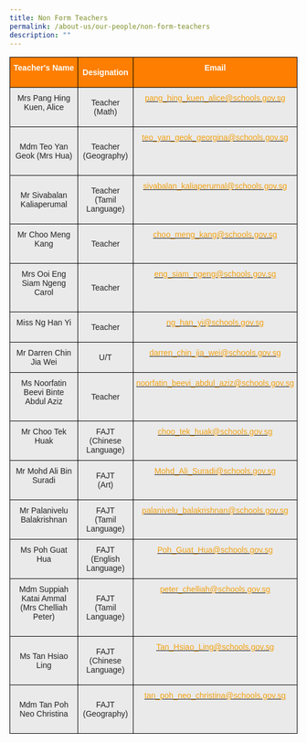 ```yaml
---
title: Non Form Teachers
permalink: /about-us/our-people/non-form-teachers
description: ""
---
```

<style type="text/css">
.tg  {border-collapse:collapse;border-spacing:0;}
.tg td{border-color:black;border-style:solid;border-width:1px;font-family:Arial, sans-serif;font-size:14px;
  overflow:hidden;padding:10px 5px;word-break:normal;}
.tg th{border-color:black;border-style:solid;border-width:1px;font-family:Arial, sans-serif;font-size:14px;
  font-weight:normal;overflow:hidden;padding:10px 5px;word-break:normal;}
.tg .tg-41i5{background-color:#EAEAEA;color:#F2A00F;text-align:center;vertical-align:top}
.tg .tg-pa0n{background-color:#FD7E00;color:#FFF;font-weight:bold;text-align:center;vertical-align:middle}
.tg .tg-ii8k{background-color:#EAEAEA;color:#222;text-align:center;vertical-align:top}
.tg .tg-t0cp{background-color:#FD7E00;color:#FFF;font-weight:bold;text-align:center;vertical-align:top}
.tg .tg-ku5w{background-color:#EAEAEA;color:#222;text-align:center;vertical-align:middle}
</style>
<table class="tg">
<thead>
  <tr>
    <th class="tg-pa0n" colspan="2"><span style="color:#FFF;background-color:#FD7E00">Teacher's Name</span><br><br></th>
    <th class="tg-pa0n"><span style="color:#FFF;background-color:#FD7E00">Designation</span><br></th>
    <th class="tg-t0cp"><span style="color:#FFF;background-color:#FD7E00">Email</span><br><br></th>
  </tr>
</thead>
<tbody>
  <tr>
    <td class="tg-ii8k" colspan="2"><span style="color:#222;background-color:#EAEAEA">Mrs Pang Hing Kuen, Alice</span><br><br></td>
    <td class="tg-ku5w"><span style="color:#222;background-color:#EAEAEA">Teacher</span><br><span style="color:#222;background-color:#EAEAEA">(Math)</span></td>
    <td class="tg-41i5"><a href="mailto:pang_hing_kuen_alice@schools.gov.sg"><span style="text-decoration:none;color:#F2A00F">pang_hing_kuen_alice@schools.gov.sg</span></a><br></td>
  </tr>
  <tr>
    <td class="tg-ku5w" colspan="2"><span style="color:#222;background-color:#EAEAEA"> </span><br><span style="color:#222;background-color:#EAEAEA">Mdm Teo Yan Geok (Mrs Hua)</span><br><br></td>
    <td class="tg-ku5w"><span style="color:#222;background-color:#EAEAEA">Teacher</span><br><span style="color:#222;background-color:#EAEAEA">(Geography)</span></td>
    <td class="tg-41i5"><a href="mailto:teo_yan_geok_georgina@schools.gov.sg"><span style="text-decoration:none;color:#F2A00F">teo_yan_geok_georgina@schools.gov.sg</span></a></td>
  </tr>
  <tr>
    <td class="tg-ku5w" colspan="2"><span style="color:#222;background-color:#EAEAEA"> </span><br><span style="color:#222;background-color:#EAEAEA">Mr Sivabalan Kaliaperumal</span><br><br></td>
    <td class="tg-ku5w"><span style="color:#222;background-color:#EAEAEA">Teacher</span><br><span style="color:#222;background-color:#EAEAEA">(Tamil Language)</span><br></td>
    <td class="tg-41i5"><a href="mailto:sivabalan_kaliaperumal@schools.gov.sg"><span style="text-decoration:none;color:#F2A00F">sivabalan_kaliaperumal@schools.gov.sg</span></a></td>
  </tr>
  <tr>
    <td class="tg-ii8k" colspan="2"><span style="color:#222;background-color:#EAEAEA">Mr Choo Meng Kang</span><br><br></td>
    <td class="tg-ku5w"><span style="color:#222;background-color:#EAEAEA"> Teacher </span></td>
    <td class="tg-41i5"><a href="mailto:choo_meng_kang@schools.gov.sg"><span style="text-decoration:none;color:#F2A00F">choo_meng_kang@schools.gov.sg </span></a></td>
  </tr>
  <tr>
    <td class="tg-ii8k" colspan="2"><span style="color:#222;background-color:#EAEAEA">Mrs Ooi Eng Siam Ngeng Carol</span><br><br></td>
    <td class="tg-ku5w"><span style="color:#222;background-color:#EAEAEA">Teacher </span></td>
    <td class="tg-41i5"><a href="mailto:eng_siam_ngeng@schools.gov.sg"><span style="text-decoration:none;color:#F2A00F">eng_siam_ngeng@schools.gov.sg </span></a></td>
  </tr>
  <tr>
    <td class="tg-ii8k" colspan="2"><span style="color:#222;background-color:#EAEAEA">Miss Ng Han Yi</span><br><br></td>
    <td class="tg-ku5w"><span style="color:#222;background-color:#EAEAEA">Teacher </span></td>
    <td class="tg-41i5"><a href="mailto:ng_han_yi@schools.gov.sg"><span style="text-decoration:none;color:#F2A00F">ng_han_yi@schools.gov.sg</span></a><span style="color:#222;background-color:#EAEAEA"> </span></td>
  </tr>
  <tr>
    <td class="tg-ii8k" colspan="2"><span style="color:#222;background-color:#EAEAEA">Mr Darren Chin Jia Wei</span></td>
    <td class="tg-ku5w"><span style="color:#222;background-color:#EAEAEA"> U/T</span></td>
    <td class="tg-41i5"><a href="mailto:darren_chin_jia_wei@schools.gov.sg"><span style="text-decoration:none;color:#F2A00F">darren_chin_jia_wei@schools.gov.sg</span></a><span style="color:#222;background-color:#EAEAEA"> </span></td>
  </tr>
  <tr>
    <td class="tg-ii8k" colspan="2"><span style="color:#222;background-color:#EAEAEA">Ms Noorfatin Beevi Binte Abdul Aziz</span><br><br></td>
    <td class="tg-ku5w"><span style="color:#222;background-color:#EAEAEA">Teacher </span></td>
    <td class="tg-41i5"><a href="mailto:noorfatin_beevi_abdul_aziz@schools.gov.sg"><span style="text-decoration:none;color:#F2A00F">noorfatin_beevi_abdul_aziz@schools.gov.sg</span></a><span style="color:#222;background-color:#EAEAEA"> </span></td>
  </tr>
  <tr>
    <td class="tg-ii8k" colspan="2"><span style="color:#222;background-color:#EAEAEA">Mr Choo Tek Huak</span><br><br></td>
    <td class="tg-ku5w"><span style="color:#222;background-color:#EAEAEA"> FAJT</span><br><span style="color:#222;background-color:#EAEAEA">(Chinese Language)  </span><br></td>
    <td class="tg-41i5"><a href="mailto:choo_tek_huak@schools.gov.sg"><span style="text-decoration:none;color:#F2A00F">choo_tek_huak@schools.gov.sg</span></a><br></td>
  </tr>
  <tr>
    <td class="tg-ii8k" colspan="2"><span style="color:#222;background-color:#EAEAEA">Mr Mohd Ali Bin Suradi</span><br><br></td>
    <td class="tg-ku5w"><span style="color:#222;background-color:#EAEAEA">FAJT</span><br><span style="color:#222;background-color:#EAEAEA">(Art) </span></td>
    <td class="tg-41i5"><a href="mailto:Mohd_Ali_Suradi@schools.gov.sg"><span style="text-decoration:none;color:#F2A00F">Mohd_Ali_Suradi@schools.gov.sg</span></a><br></td>
  </tr>
  <tr>
    <td class="tg-ii8k" colspan="2"><span style="color:#222;background-color:#EAEAEA">Mr Palanivelu Balakrishnan</span><br><br></td>
    <td class="tg-ku5w"><span style="color:#222;background-color:#EAEAEA"> FAJT</span><br><span style="color:#222;background-color:#EAEAEA">(Tamil Language)  </span></td>
    <td class="tg-41i5"><a href="mailto:palanivelu_balakrishnan@schools.gov.sg"><span style="text-decoration:none;color:#F2A00F">palanivelu_balakrishnan@schools.gov.sg</span></a></td>
  </tr>
  <tr>
    <td class="tg-ii8k" colspan="2"><span style="color:#222;background-color:#EAEAEA">Ms Poh Guat Hua</span><br><br></td>
    <td class="tg-ku5w"><span style="color:#222;background-color:#EAEAEA">  FAJT</span><br><span style="color:#222;background-color:#EAEAEA">(English Language)</span></td>
    <td class="tg-41i5"><a href="mailto:Poh_Guat_Hua@schools.gov.sg"><span style="text-decoration:none;color:#F2A00F">Poh_Guat_Hua@schools.gov.sg </span></a></td>
  </tr>
  <tr>
    <td class="tg-ii8k" colspan="2"><span style="color:#222;background-color:#EAEAEA">Mdm Suppiah Katai Ammal (Mrs Chelliah Peter)</span><br><br></td>
    <td class="tg-ku5w"><span style="color:#222;background-color:#EAEAEA">FAJT</span><br><span style="color:#222;background-color:#EAEAEA">(Tamil Language)   </span></td>
    <td class="tg-41i5"><a href="mailto:peter_chelliah@schools.gov.sg"><span style="text-decoration:none;color:#F2A00F">peter_chelliah@schools.gov.sg</span></a></td>
  </tr>
  <tr>
    <td class="tg-ku5w" colspan="2"><span style="color:#222;background-color:#EAEAEA"> </span><br><span style="color:#222;background-color:#EAEAEA">Ms Tan Hsiao Ling</span><br><br></td>
    <td class="tg-ku5w"><span style="color:#222;background-color:#EAEAEA">FAJT</span><br><span style="color:#222;background-color:#EAEAEA">(Chinese Language)    </span></td>
    <td class="tg-41i5"><a href="mailto:Tan_Hsiao_Ling@schools.gov.sg"><span style="text-decoration:none;color:#F2A00F">Tan_Hsiao_Ling@schools.gov.sg</span></a></td>
  </tr>
  <tr>
    <td class="tg-ku5w" colspan="2"><span style="color:#222;background-color:#EAEAEA"> </span><br><span style="color:#222;background-color:#EAEAEA">Mdm Tan Poh Neo Christina</span><br><br></td>
    <td class="tg-ku5w"><span style="color:#222;background-color:#EAEAEA">FAJT</span><br><span style="color:#222;background-color:#EAEAEA">(Geography)   </span></td>
    <td class="tg-41i5"><a href="mailto:tan_poh_neo_christina@schools.gov.sg"><span style="text-decoration:none;color:#F2A00F">tan_poh_neo_christina@schools.gov.sg</span></a></td>
  </tr>
</tbody>
</table>